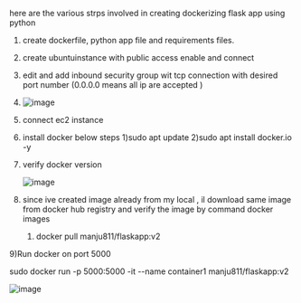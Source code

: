 here are the various strps involved in creating dockerizing flask app using python 

1) create dockerfile, python app file and requirements  files.
2) create ubuntuinstance with public access enable and connect
3) edit and add inbound  security group wit tcp connection with desired port number (0.0.0.0 means all ip are accepted )


4) ![image](https://github.com/user-attachments/assets/0facc8a2-e373-479d-88f1-04219f5bb9a6)

5) connect ec2 instance

6) install docker below steps
   1)sudo apt update
   2)sudo apt install docker.io -y

7) verify docker version

   ![image](https://github.com/user-attachments/assets/7a6e3544-5b0e-46b3-a13e-a2d58911a3c3)


8) since ive created image already from my local , il download same image from docker hub registry and verify the image by command
   docker images

   1) docker pull manju811/flaskapp:v2



9)Run docker on port 5000 

 sudo docker run -p 5000:5000 -it --name container1 manju811/flaskapp:v2


 ![image](https://github.com/user-attachments/assets/28b75d93-ee88-4c51-bf95-a892455beaaf)



   
